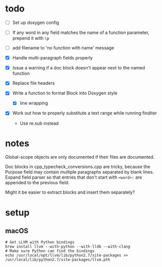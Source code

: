 # todo

-[ ] Set up doxygen config

-[ ] If any word in any field matches the name of a function parameter, prepend
     it with `\p`

-[ ] add filename to 'no function with name' message

-[x] Handle multi-paragraph fields properly

-[x] Issue a warning if a doc block doesn't appear next to the named function

-[x] Replace file headers

-[x] Write a function to format Block into Doxygen style
  -[x] line wrapping

-[x] Work out how to properly substitute a text range while running finditer
  - Use re.sub instead

# notes

Global-scope objects are only documented if their files are documented.

Doc blocks in cpp_typecheck_conversions.cpp are tricky, because the Purpose
field may contain multiple paragraphs separated by blank lines.
Expand field parser so that entries that don't start with `<word>:` are appended
to the previous field.

Might it be easier to extract blocks and insert them separately?

# setup

## macOS

```
# Get LLVM with Python bindings
brew install llvm --with-python --with-lldb --with-clang
# Make sure Python can find the bindings
echo /usr/local/opt/llvm/lib/python2.7/site-packages >> /usr/local/lib/python2.7/site-packages/llvm.pth
```

